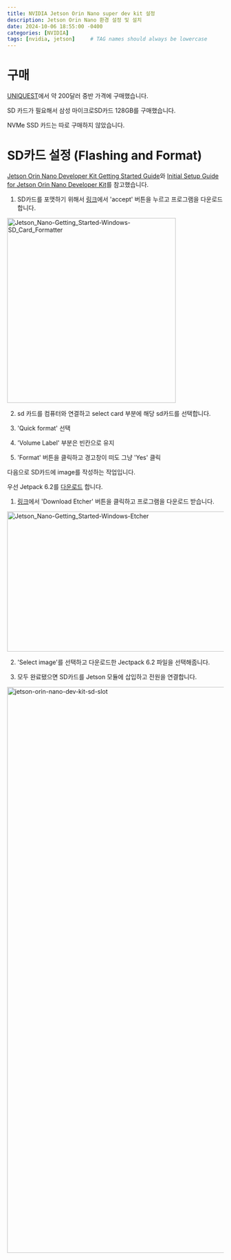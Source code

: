 ```yaml
---
title: NVIDIA Jetson Orin Nano super dev kit 설정
description: Jetson Orin Nano 환경 설정 및 설치
date: 2024-10-06 18:55:00 -0400
categories: [NVIDIA]
tags: [nvidia, jetson]     # TAG names should always be lowercase
---
```


# 구매
[UNIQUEST](https://www.uniquest.co.kr/ko/nvidia-purchase-inquiry/)에서 약 200달러 중반 가격에 구매했습니다.

SD 카드가 필요해서 삼성 마이크로SD카드 128GB를 구매했습니다.

NVMe SSD 카드는 따로 구매하지 않았습니다.

# SD카드 설정 (Flashing and Format)
[Jetson Orin Nano Developer Kit Getting Started Guide](https://developer.nvidia.com/embedded/learn/get-started-jetson-orin-nano-devkit)와 [Initial Setup Guide for Jetson Orin Nano Developer Kit](https://www.jetson-ai-lab.com/initial_setup_jon.html)를 참고했습니다.

1. SD카드를 포맷하기 위해서 [링크](https://www.sdcard.org/downloads/formatter/sd-memory-card-formatter-for-windows-download/)에서 'accept' 버튼을 누르고 프로그램을 다운로드합니다.

<img width="392" height="429" alt="Jetson_Nano-Getting_Started-Windows-SD_Card_Formatter" src="https://github.com/user-attachments/assets/9375c4c5-8cf1-484a-a846-8bf1c45531f0" />

2. sd 카드를 컴퓨터와 연결하고 select card 부분에 해당 sd카드를 선택합니다.

3. 'Quick format' 선택

4. 'Volume Label' 부분은 빈칸으로 유지

5. 'Format' 버튼을 클릭하고 경고창이 떠도 그냥 'Yes' 클릭

다음으로 SD카드에 image를 작성하는 작업입니다.

우선 Jetpack 6.2를 [다운로드](https://developer.nvidia.com/downloads/embedded/l4t/r36_release_v4.3/jp62-orin-nano-sd-card-image.zip) 합니다.


1. [링크](https://etcher.balena.io/)에서 'Download Etcher' 버튼을 클릭하고 프로그램을 다운로드 받습니다.

<img width="512" height="325" alt="Jetson_Nano-Getting_Started-Windows-Etcher" src="https://github.com/user-attachments/assets/e4a4e11f-0429-4ced-8825-6df111d204d0" />

2. 'Select image'를 선택하고 다운로드한 Jectpack 6.2 파일을 선택해줍니다.

3. 모두 완료됐으면 SD카드를 Jetson 모듈에 삽입하고 전원을 연결합니다.

<img width="1336" height="1313" alt="jetson-orin-nano-dev-kit-sd-slot" src="https://github.com/user-attachments/assets/0ec7e8e1-7537-4935-b547-27de37a35a0f" />
